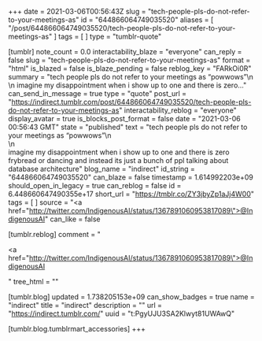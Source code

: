 +++
date = 2021-03-06T00:56:43Z
slug = "tech-people-pls-do-not-refer-to-your-meetings-as"
id = "644866064749035520"
aliases = [ "/post/644866064749035520/tech-people-pls-do-not-refer-to-your-meetings-as" ]
tags = [ ]
type = "tumblr-quote"

[tumblr]
note_count = 0.0
interactability_blaze = "everyone"
can_reply = false
slug = "tech-people-pls-do-not-refer-to-your-meetings-as"
format = "html"
is_blazed = false
is_blaze_pending = false
reblog_key = "FARkOi0R"
summary = "tech people pls do not refer to your meetings as “powwows”\n \n imagine my disappointment when i show up to one and there is zero..."
can_send_in_message = true
type = "quote"
post_url = "https://indirect.tumblr.com/post/644866064749035520/tech-people-pls-do-not-refer-to-your-meetings-as"
interactability_reblog = "everyone"
display_avatar = true
is_blocks_post_format = false
date = "2021-03-06 00:56:43 GMT"
state = "published"
text = "tech people pls do not refer to your meetings as &ldquo;powwows&rdquo;\n<br/>\n<br/>imagine my disappointment when i show up to one and there is zero frybread or dancing and instead its just a bunch of ppl talking about database architecture"
blog_name = "indirect"
id_string = "644866064749035520"
can_blaze = false
timestamp = 1.614992203e+09
should_open_in_legacy = true
can_reblog = false
id = 6.448660647490355e+17
short_url = "https://tmblr.co/ZY3jbyZp1aJj4W00"
tags = [ ]
source = "<a href=\"http://twitter.com/IndigenousAI/status/1367891060953817089\">@IndigenousAI</a>"
can_like = false

[tumblr.reblog]
comment = "<p><a href=\"http://twitter.com/IndigenousAI/status/1367891060953817089\">@IndigenousAI</a></p>"
tree_html = ""

[tumblr.blog]
updated = 1.738205153e+09
can_show_badges = true
name = "indirect"
title = "indirect"
description = ""
url = "https://indirect.tumblr.com/"
uuid = "t:PgyUJU3SA2Klwyt81UWAwQ"

[tumblr.blog.tumblrmart_accessories]
+++
